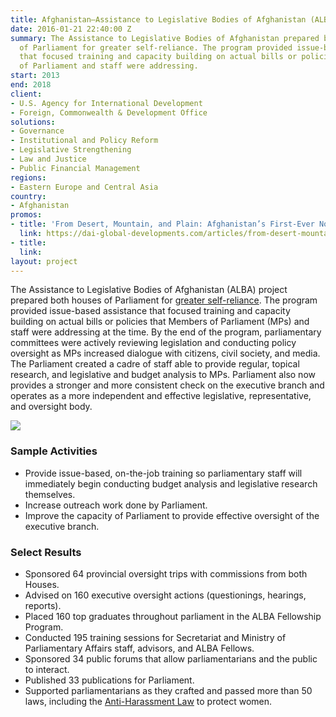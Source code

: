 ```yaml
---
title: Afghanistan—Assistance to Legislative Bodies of Afghanistan (ALBA)
date: 2016-01-21 22:40:00 Z
summary: The Assistance to Legislative Bodies of Afghanistan prepared both houses
  of Parliament for greater self-reliance. The program provided issue-based assistance
  that focused training and capacity building on actual bills or policies that Members
  of Parliament and staff were addressing.
start: 2013
end: 2018
client:
- U.S. Agency for International Development
- Foreign, Commonwealth & Development Office
solutions:
- Governance
- Institutional and Policy Reform
- Legislative Strengthening
- Law and Justice
- Public Financial Management
regions:
- Eastern Europe and Central Asia
country:
- Afghanistan
promos:
- title: 'From Desert, Mountain, and Plain: Afghanistan’s First-Ever Nomad Gathering'
  link: https://dai-global-developments.com/articles/from-desert-mountain-and-plain-afghanistans-first-ever-nomad-gathering
- title: 
  link: 
layout: project
---
```


The Assistance to Legislative Bodies of Afghanistan (ALBA) project prepared both houses of Parliament for [greater self-reliance](http://dai-global-developments.com/articles/from-desert-mountain-and-plain-afghanistans-first-ever-nomad-gathering?utm_source=daidotcom). The program provided issue-based assistance that focused training and capacity building on actual bills or policies that Members of Parliament (MPs) and staff were addressing at the time. By the end of the program, parliamentary committees were actively reviewing legislation and conducting policy oversight as MPs increased dialogue with citizens, civil society, and media. The Parliament created a cadre of staff able to provide regular, topical research, and legislative and budget analysis to MPs. Parliament also now provides a stronger and more consistent check on the executive branch and operates as a more independent and effective legislative, representative, and oversight body.

![][1]

###  Sample Activities

* Provide issue-based, on-the-job training so parliamentary staff will immediately begin conducting budget analysis and legislative research themselves.
* Increase outreach work done by Parliament.
* Improve the capacity of Parliament to provide effective oversight of the executive branch.

###  Select Results

* Sponsored 64 provincial oversight trips with commissions from both Houses.
* Advised on 160 executive oversight actions (questionings, hearings, reports).
* Placed 160 top graduates throughout parliament in the ALBA Fellowship Program.
* Conducted 195 training sessions for Secretariat and Ministry of Parliamentary Affairs staff, advisors, and ALBA Fellows.
* Sponsored 34 public forums that allow parliamentarians and the public to interact.
* Published 33 publications for Parliament.
* Supported parliamentarians as they crafted and passed more than 50 laws, including the [Anti-Harassment Law](http://dai-global-developments.com/articles/law-to-criminalize-sexual-harassment-passed-by-afghan-parliament-awaits-presidents-approval?utm_source=daidotcom) to protect women.

[1]: https://assetify-dai.com/projects/ALBAsite.jpg